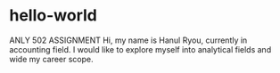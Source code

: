 # hello-world
ANLY 502 ASSIGNMENT
Hi, my name is Hanul Ryou, currently in accounting field. I would like to explore myself into analytical fields and wide my career scope.
